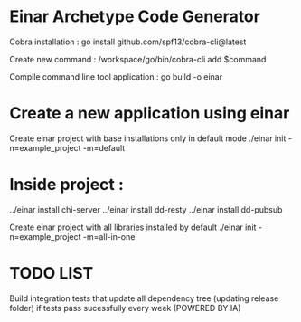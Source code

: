 # Einar Archetype Code Generator

Cobra installation :
go install github.com/spf13/cobra-cli@latest

Create new command :
/workspace/go/bin/cobra-cli add $command

Compile command line tool application : 
go build -o einar

# Create a new application using einar
Create einar project with base installations only in default mode
./einar init -n=example_project -m=default

# Inside project :
../einar install chi-server
../einar install dd-resty
../einar install dd-pubsub

Create einar project with all libraries installed by default
./einar init -n=example_project -m=all-in-one

# TODO LIST
Build integration tests that update all dependency tree (updating release folder) if tests pass sucessfully every week (POWERED BY IA)